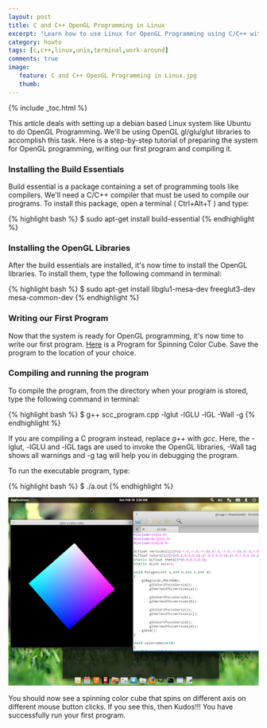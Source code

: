 ```yaml
---
layout: post
title: C and C++ OpenGL Programming in Linux
excerpt: "Learn how to use Linux for OpenGL Programming using C/C++ with opengl/glut libraries"
category: howto
tags: [c,c++,linux,unix,terminal,work-around]
comments: true
image:
   feature: C and C++ OpenGL Programming in Linux.jpg
   thumb:
---
```


{% include _toc.html %}

This article deals with setting up a debian based Linux system like Ubuntu to do OpenGL Programming. We'll be using OpenGL gl/glu/glut libraries to accomplish this task. Here is a step-by-step tutorial of preparing the system for OpenGL programming, writing our first program and compiling it. 

### Installing the Build Essentials
Build essential is a package containing a set of programming tools like compilers. We'll need a C/C++ compiler that must be used to compile our programs. To install this package, open a terminal ( Ctrl+Alt+T ) and type:

{% highlight bash %}
$ sudo apt-get install build-essential
{% endhighlight %}	

### Installing the OpenGL Libraries
After the build essentials are installed, it's now time to install the OpenGL libraries. To install them, type the following command in terminal:

{% highlight bash %}
$ sudo apt-get install libglu1-mesa-dev freeglut3-dev mesa-common-dev
{% endhighlight %}
    
### Writing our First Program
Now that the system is ready for OpenGL programming, it's now time to write our first program. [Here](/documents/scc_program.cpp) is a Program for Spinning Color Cube. Save the program to the location of your choice.

### Compiling and running the program
To compile the program, from the directory when your program is stored, type the following command in terminal:

{% highlight bash %}
$ g++ scc_program.cpp -lglut -lGLU -lGL -Wall -g
{% endhighlight %}

If you are compiling a C program instead, replace *g++* with *gcc*. Here, the -lglut, -lGLU and -lGL tags are used to invoke the OpenGL libraries, -Wall tag shows all warnings and -g tag will help you in debugging the program.

To run the executable program, type:

{% highlight bash %}
$ ./a.out
{% endhighlight %}

![Output of Spinning Color Cube Program](/images/contentimages/CandC++OpenGLProgramminginLinux/1.png)

You should now see a spinning color cube that spins on different axis on different mouse button clicks. If you see this, then Kudos!!! You have successfully run your first program.
